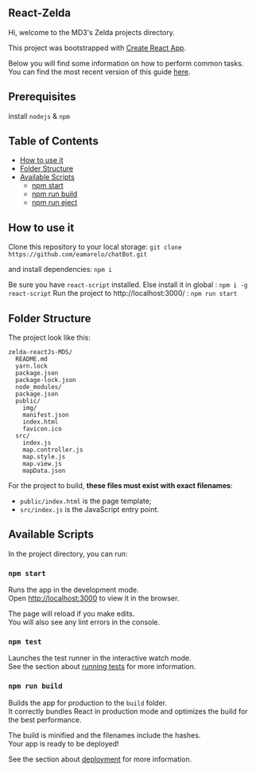## React-Zelda
Hi, welcome to the MD3's Zelda projects directory. 

This project was bootstrapped with [Create React App](https://github.com/facebookincubator/create-react-app).

Below you will find some information on how to perform common tasks.<br>
You can find the most recent version of this guide [here](https://github.com/facebookincubator/create-react-app/blob/master/packages/react-scripts/template/README.md).

## Prerequisites
install `nodejs` & `npm`

## Table of Contents
- [How to use it](#how-to-use-it)
- [Folder Structure](#folder-structure)
- [Available Scripts](#available-scripts)
  - [npm start](#npm-start)
  - [npm run build](#npm-run-build)
  - [npm run eject](#npm-run-eject)


## How to use it
Clone this repository to your local storage:
`git clone https://github.com/eamarelo/chatBot.git`

and install dependencies:
`npm i`

Be sure you have `react-script` installed.
Else install it in global : `npm i -g react-script`
Run the project to http://localhost:3000/ :
`npm run start`
## Folder Structure

The project look like this:

```
zelda-reactJs-MDS/
  README.md
  yarn.lock
  package.json
  package-lock.json
  node_modules/
  package.json
  public/
    img/
    manifest.json
    index.html
    favicon.ico
  src/
    index.js
    map.controller.js
    map.style.js
    map.view.js
    mapData.json
```

For the project to build, **these files must exist with exact filenames**:

* `public/index.html` is the page template;
* `src/index.js` is the JavaScript entry point.

## Available Scripts

In the project directory, you can run:

### `npm start`

Runs the app in the development mode.<br>
Open [http://localhost:3000](http://localhost:3000) to view it in the browser.

The page will reload if you make edits.<br>
You will also see any lint errors in the console.

### `npm test`

Launches the test runner in the interactive watch mode.<br>
See the section about [running tests](#running-tests) for more information.

### `npm run build`

Builds the app for production to the `build` folder.<br>
It correctly bundles React in production mode and optimizes the build for the best performance.

The build is minified and the filenames include the hashes.<br>
Your app is ready to be deployed!

See the section about [deployment](#deployment) for more information.